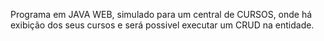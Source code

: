 Programa em JAVA WEB, simulado para um central de CURSOS, onde há exibição dos seus cursos e será possivel executar um CRUD na entidade.